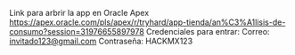 Link para arbrir la app en Oracle Apex
https://apex.oracle.com/pls/apex/r/tryhard/app-tienda/an%C3%A1lisis-de-consumo?session=31976655897978
Credenciales para entrar: 
Correo: invitado123@gmail.com
Contraseña: HACKMX123
